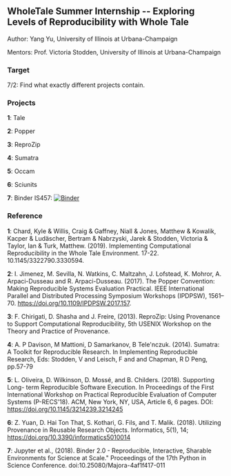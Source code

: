 ## WholeTale Summer Internship -- Exploring Levels of Reproducibility with Whole Tale

Author: Yang Yu, University of Illinois at Urbana-Champaign

Mentors: Prof. Victoria Stodden, University of Illinois at Urbana-Champaign

### Target
7/2: Find what exactly different projects contain.

### Projects
**1**: Tale

**2**: Popper

**3**: ReproZip

**4**: Sumatra

**5**: Occam

**6**: Sciunits

**7**: Binder IS457: [![Binder](https://mybinder.org/badge_logo.svg)](https://mybinder.org/v2/gh/Yang9508/IS457.git/master)


### Reference
**1**: Chard, Kyle & Willis, Craig & Gaffney, Niall & Jones, Matthew & Kowalik, Kacper & Ludäscher, Bertram & Nabrzyski, Jarek & Stodden, Victoria & Taylor, Ian & Turk, Matthew. (2019). Implementing Computational Reproducibility in the Whole Tale Environment. 17-22. 10.1145/3322790.3330594. 

**2**: I. Jimenez, M. Sevilla, N. Watkins, C. Maltzahn, J. Lofstead, K. Mohror, A. Arpaci-Dusseau and R. Arpaci-Dusseau. (2017). The Popper Convention: Making Reproducible Systems Evaluation Practical. IEEE International Parallel and Distributed Processing Symposium Workshops (IPDPSW), 1561–70. https://doi.org/10.1109/IPDPSW.2017.157.

**3**: F. Chirigati, D. Shasha and J. Freire, (2013). ReproZip: Using Provenance to Support Computational Reproducibility, 5th USENIX Workshop on the Theory and Practice of Provenance.

**4**: A. P Davison, M Mattioni, D Samarkanov, B Tele'nczuk. (2014). Sumatra: A Toolkit for Reproducible Research. In Implementing Reproducible Research, Eds: Stodden, V and Leisch, F and and Chapman, R D Peng, pp.57-79

**5**: L. Oliveira, D. Wilkinson, D. Mossé, and B. Childers. (2018). Supporting Long- term Reproducible Software Execution. In Proceedings of the First International Workshop on Practical Reproducible Evaluation of Computer Systems (P-RECS'18). ACM, New York, NY, USA, Article 6, 6 pages. DOI: https://doi.org/10.1145/3214239.3214245

**6**: Z. Yuan, D. Hai Ton That, S. Kothari, G. Fils, and T. Malik. (2018). Utilizing Provenance in Reusable Research Objects. Informatics, 5(1), 14; https://doi.org/10.3390/informatics5010014

**7**: Jupyter et al., (2018). Binder 2.0 - Reproducible, Interactive, Sharable Environments for Science at Scale." Proceedings of the 17th Python in Science Conference. doi:10.25080/Majora-4af1f417-011
